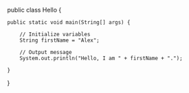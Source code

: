 public class Hello {

    public static void main(String[] args) {
        
        // Initialize variables
        String firstName = "Alex";
        
        // Output message
        System.out.println("Hello, I am " + firstName + ".");
        
    }
}
